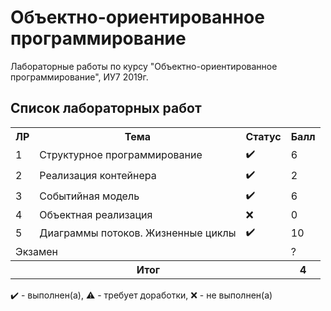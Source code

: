 # Объектно-ориентированное программирование

Лабораторные работы по курсу
"Объектно-ориентированное программирование", ИУ7 2019г.

## Список лабораторных работ

<table>
   <tr>
   <tr>
    <th>ЛР</th>
    <th>Тема</th>
    <th>Статус</th>
    <th>Балл</th>
   </tr>
   <tr>
    <td>1</td>
    <td>Структурное программирование</th>
    <td>✔️</th>
    <td>6</th>
   </tr>
   <tr>
   <tr>
    <td>2</td>
    <td>Реализация контейнера</th>
    <td>✔️</th>
    <td>2</th>
   </tr>
   <tr>
   <tr>
    <td>3</td>
    <td>Событийная модель</th>
    <td>✔️</th>
    <td>6</th>
   </tr>
   <tr>
   <tr>
    <td>4</td>
    <td>Объектная реализация</th>
    <td>❌</th>
    <td>0</th>
   </tr>
   <tr>
   <tr>
    <td>5</td>
    <td>Диаграммы потоков. Жизненные циклы</th>
    <td>✔️</th>
    <td>10</th>
   </tr>
   <tr>
   <tr>
    <td colspan = "3">Экзамен</td>
    <td>?</td>
   </tr>
   <tr>
    <th colspan = "3">Итог</th>
    <th>4</th>
   </tr>
</table>

✔️ - выполнен(а), ⚠️ - требует доработки, ❌ - не выполнен(а)
